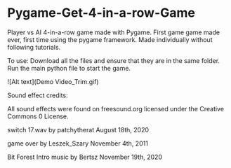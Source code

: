 # Pygame-Get-4-in-a-row-Game

Player vs AI 4-in-a-row game made with Pygame. First game game made ever, first time using the pygame framework. Made individually without following tutorials.


To use:
Download all the files and ensure that they are in the same folder. Run the main python file to start the game.

![Alt text](Demo Video_Trim.gif)

Sound effect credits:

All sound effects were found on freesound.org licensed under the Creative Commons 0 License.

switch 17.wav by patchytherat
August 18th, 2020

game over by Leszek_Szary
November 4th, 2011

Bit Forest Intro music by Bertsz
November 19th, 2020
